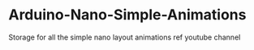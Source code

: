 # Arduino-Nano-Simple-Animations
Storage for all the simple nano layout animations ref youtube channel
